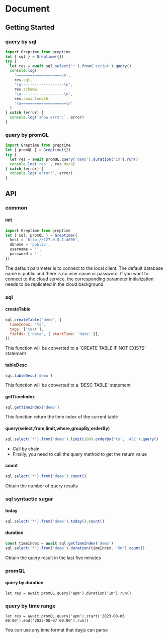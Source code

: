 # Document

## Getting Started

### query by sql

```js
import Greptime from greptime
let { sql } = Greptime({})
try {
  let res = await sql.select('*').from('script').query()
  console.log(
    '====================\n',
    res.sql,
    '\n-------------------\n',
    res.schema,
    '\n-------------------\n',
    res.rows.length,
    '\n====================\n'
  )
} catch (error) {
  console.log(`show error:`, error)
}
```

### query by promQL

```js
import Greptime from greptime
let { promQL } = Greptime({})
try {
  let res = await promQL.query('demo').duration('1m').run()
  console.log(`res:`, res.data)
} catch (error) {
  console.log(`error:`, error)
}
```

## API

### common

#### init

```js
import Greptime from greptime
let { sql, promQL } = Greptime({
  host = 'http://127.0.0.1:4000',
  dbname = 'public',
  username = '',
  password = '',
})

```

The default parameter is to connect to the local client. The default database name is public and there is no user name or password. If you want to connect to the cloud service, the corresponding parameter initialization needs to be replicated in the cloud background.

### sql

#### createTable

```js
sql.createTable('demo', {
  timeIndex: 'ts',
  tags: ['test'],
  fields: ['data', { startTime: 'date' }],
})
```

This function will be converted to a 'CREATE TABLE IF NOT EXISTS' statement

#### tableDesc

```js
sql.tableDesc('demo')
```

This function will be converted to a 'DESC TABLE' statement

#### getTimeIndex

```js
sql.getTimeIndex('demo')
```

This function return the time index of the current table

#### query(select,from,limit,where,groupBy,orderBy)

```js
sql.select('*').from('demo').limit(100).orderBy('ts', 'ASC').query()
```

- Call by chain
- Finally, you need to call the query method to get the return value

#### count

```js
sql.select('*').from('demo').count()
```

Obtain the number of query results

### sql syntactic sugar

#### today

```js
sql.select('*').from('demo').today().count()
```

#### duration

```js
const timeIndex = await sql.getTimeIndex('demo')
sql.select('*').from('demo').duration(timeIndex, '5m').count()
```

Obtain the query result in the last five minutes

### promQL

#### query by duration

```
let res = await promQL.query('apm').duration('1m').run()
```

### query by time range

```
let res = await promQL.query('apm').start('2023-08-06 00:00').end('2023-08-07 00:00').run()
```

You can use any time format that dayjs can parse
